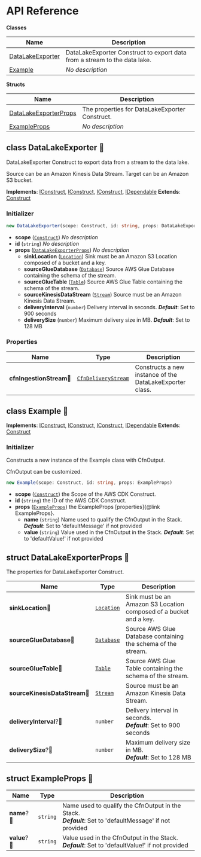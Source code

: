 # API Reference

**Classes**

Name|Description
----|-----------
[DataLakeExporter](#aws-analytics-reference-architecture-datalakeexporter)|DataLakeExporter Construct to export data from a stream to the data lake.
[Example](#aws-analytics-reference-architecture-example)|*No description*


**Structs**

Name|Description
----|-----------
[DataLakeExporterProps](#aws-analytics-reference-architecture-datalakeexporterprops)|The properties for DataLakeExporter Construct.
[ExampleProps](#aws-analytics-reference-architecture-exampleprops)|*No description*



## class DataLakeExporter 🔹 <a id="aws-analytics-reference-architecture-datalakeexporter"></a>

DataLakeExporter Construct to export data from a stream to the data lake.

Source can be an Amazon Kinesis Data Stream.
Target can be an Amazon S3 bucket.

__Implements__: [IConstruct](#constructs-iconstruct), [IConstruct](#aws-cdk-core-iconstruct), [IConstruct](#constructs-iconstruct), [IDependable](#aws-cdk-core-idependable)
__Extends__: [Construct](#aws-cdk-core-construct)

### Initializer




```ts
new DataLakeExporter(scope: Construct, id: string, props: DataLakeExporterProps)
```

* **scope** (<code>[Construct](#aws-cdk-core-construct)</code>)  *No description*
* **id** (<code>string</code>)  *No description*
* **props** (<code>[DataLakeExporterProps](#aws-analytics-reference-architecture-datalakeexporterprops)</code>)  *No description*
  * **sinkLocation** (<code>[Location](#aws-cdk-aws-s3-location)</code>)  Sink must be an Amazon S3 Location composed of a bucket and a key. 
  * **sourceGlueDatabase** (<code>[Database](#aws-cdk-aws-glue-database)</code>)  Source AWS Glue Database containing the schema of the stream. 
  * **sourceGlueTable** (<code>[Table](#aws-cdk-aws-glue-table)</code>)  Source AWS Glue Table containing the schema of the stream. 
  * **sourceKinesisDataStream** (<code>[Stream](#aws-cdk-aws-kinesis-stream)</code>)  Source must be an Amazon Kinesis Data Stream. 
  * **deliveryInterval** (<code>number</code>)  Delivery interval in seconds. __*Default*__: Set to 900 seconds
  * **deliverySize** (<code>number</code>)  Maximum delivery size in MB. __*Default*__: Set to 128 MB



### Properties


Name | Type | Description 
-----|------|-------------
**cfnIngestionStream**🔹 | <code>[CfnDeliveryStream](#aws-cdk-aws-kinesisfirehose-cfndeliverystream)</code> | Constructs a new instance of the DataLakeExporter class.



## class Example 🔹 <a id="aws-analytics-reference-architecture-example"></a>



__Implements__: [IConstruct](#constructs-iconstruct), [IConstruct](#aws-cdk-core-iconstruct), [IConstruct](#constructs-iconstruct), [IDependable](#aws-cdk-core-idependable)
__Extends__: [Construct](#aws-cdk-core-construct)

### Initializer


Constructs a new instance of the Example class with CfnOutput.

CfnOutput can be customized.

```ts
new Example(scope: Construct, id: string, props: ExampleProps)
```

* **scope** (<code>[Construct](#aws-cdk-core-construct)</code>)  the Scope of the AWS CDK Construct.
* **id** (<code>string</code>)  the ID of the AWS CDK Construct.
* **props** (<code>[ExampleProps](#aws-analytics-reference-architecture-exampleprops)</code>)  the ExampleProps [properties]{@link ExampleProps}.
  * **name** (<code>string</code>)  Name used to qualify the CfnOutput in the Stack. __*Default*__: Set to 'defaultMessage' if not provided
  * **value** (<code>string</code>)  Value used in the CfnOutput in the Stack. __*Default*__: Set to 'defaultValue!' if not provided




## struct DataLakeExporterProps 🔹 <a id="aws-analytics-reference-architecture-datalakeexporterprops"></a>


The properties for DataLakeExporter Construct.



Name | Type | Description 
-----|------|-------------
**sinkLocation**🔹 | <code>[Location](#aws-cdk-aws-s3-location)</code> | Sink must be an Amazon S3 Location composed of a bucket and a key.
**sourceGlueDatabase**🔹 | <code>[Database](#aws-cdk-aws-glue-database)</code> | Source AWS Glue Database containing the schema of the stream.
**sourceGlueTable**🔹 | <code>[Table](#aws-cdk-aws-glue-table)</code> | Source AWS Glue Table containing the schema of the stream.
**sourceKinesisDataStream**🔹 | <code>[Stream](#aws-cdk-aws-kinesis-stream)</code> | Source must be an Amazon Kinesis Data Stream.
**deliveryInterval**?🔹 | <code>number</code> | Delivery interval in seconds.<br/>__*Default*__: Set to 900 seconds
**deliverySize**?🔹 | <code>number</code> | Maximum delivery size in MB.<br/>__*Default*__: Set to 128 MB



## struct ExampleProps 🔹 <a id="aws-analytics-reference-architecture-exampleprops"></a>






Name | Type | Description 
-----|------|-------------
**name**?🔹 | <code>string</code> | Name used to qualify the CfnOutput in the Stack.<br/>__*Default*__: Set to 'defaultMessage' if not provided
**value**?🔹 | <code>string</code> | Value used in the CfnOutput in the Stack.<br/>__*Default*__: Set to 'defaultValue!' if not provided




